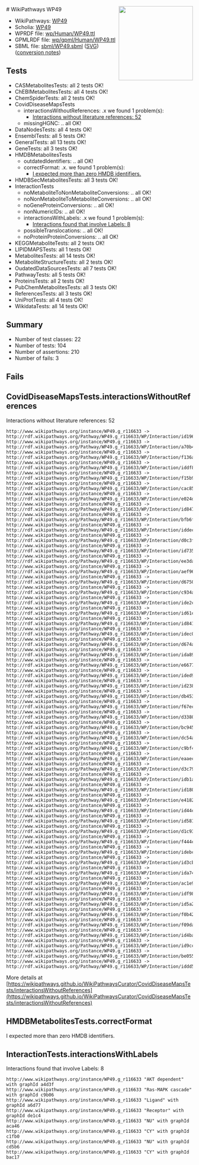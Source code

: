 <img style="float: right; width: 200px" src="../logo.png" />
# WikiPathways WP49

* WikiPathways: [WP49](https://identifiers.org/wikipathways:WP49)
* Scholia: [WP49](https://scholia.toolforge.org/wikipathways/WP49)
* WPRDF file: [wp/Human/WP49.ttl](../wp/Human/WP49.ttl)
* GPMLRDF file: [wp/gpml/Human/WP49.ttl](../wp/gpml/Human/WP49.ttl)
* SBML file: [sbml/WP49.sbml](../sbml/WP49.sbml) ([SVG](../sbml/WP49.svg)) ([conversion notes](../sbml/WP49.txt))

## Tests
* CASMetabolitesTests: all 2 tests OK!
* ChEBIMetabolitesTests: all 4 tests OK!
* ChemSpiderTests: all 2 tests OK!
* CovidDiseaseMapsTests
    * interactionsWithoutReferences: .x we found 1 problem(s):
        * [Interactions without literature references: 52](#9701cd5f)
    * missingHGNC: .. all OK!
* DataNodesTests: all 4 tests OK!
* EnsemblTests: all 5 tests OK!
* GeneralTests: all 13 tests OK!
* GeneTests: all 3 tests OK!
* HMDBMetabolitesTests
    * outdatedIdentifiers: .. all OK!
    * correctFormat: .x. we found 1 problem(s):
        * [I expected more than zero HMDB identifiers.](#ad154c1e)
* HMDBSecMetabolitesTests: all 3 tests OK!
* InteractionTests
    * noMetaboliteToNonMetaboliteConversions: .. all OK!
    * noNonMetaboliteToMetaboliteConversions: .. all OK!
    * noGeneProteinConversions: .. all OK!
    * nonNumericIDs: .. all OK!
    * interactionsWithLabels: .x we found 1 problem(s):
        * [Interactions found that involve Labels: 8](#630d267f)
    * possibleTranslocations: .. all OK!
    * noProteinProteinConversions: .. all OK!
* KEGGMetaboliteTests: all 2 tests OK!
* LIPIDMAPSTests: all 1 tests OK!
* MetabolitesTests: all 14 tests OK!
* MetaboliteStructureTests: all 2 tests OK!
* OudatedDataSourcesTests: all 7 tests OK!
* PathwayTests: all 5 tests OK!
* ProteinsTests: all 2 tests OK!
* PubChemMetabolitesTests: all 3 tests OK!
* ReferencesTests: all 3 tests OK!
* UniProtTests: all 4 tests OK!
* WikidataTests: all 14 tests OK!


## Summary

* Number of test classes: 22
* Number of tests: 104
* Number of assertions: 210
* Number of fails: 3

## Fails

<a name="9701cd5f" />

## CovidDiseaseMapsTests.interactionsWithoutReferences

Interactions without literature references: 52
```
http://www.wikipathways.org/instance/WP49.g_r116633 -> http://rdf.wikipathways.org/Pathway/WP49.g_r116633/WP/Interaction/id1964598e
http://www.wikipathways.org/instance/WP49.g_r116633 -> http://rdf.wikipathways.org/Pathway/WP49.g_r116633/WP/Interaction/a70b4
http://www.wikipathways.org/instance/WP49.g_r116633 -> http://rdf.wikipathways.org/Pathway/WP49.g_r116633/WP/Interaction/f136a
http://www.wikipathways.org/instance/WP49.g_r116633 -> http://rdf.wikipathways.org/Pathway/WP49.g_r116633/WP/Interaction/iddf84f3ec
http://www.wikipathways.org/instance/WP49.g_r116633 -> http://rdf.wikipathways.org/Pathway/WP49.g_r116633/WP/Interaction/f15b9
http://www.wikipathways.org/instance/WP49.g_r116633 -> http://rdf.wikipathways.org/Pathway/WP49.g_r116633/WP/Interaction/cac85
http://www.wikipathways.org/instance/WP49.g_r116633 -> http://rdf.wikipathways.org/Pathway/WP49.g_r116633/WP/Interaction/e024d
http://www.wikipathways.org/instance/WP49.g_r116633 -> http://rdf.wikipathways.org/Pathway/WP49.g_r116633/WP/Interaction/id8479fb80
http://www.wikipathways.org/instance/WP49.g_r116633 -> http://rdf.wikipathways.org/Pathway/WP49.g_r116633/WP/Interaction/bfb6f
http://www.wikipathways.org/instance/WP49.g_r116633 -> http://rdf.wikipathways.org/Pathway/WP49.g_r116633/WP/Interaction/iddec19ec5
http://www.wikipathways.org/instance/WP49.g_r116633 -> http://rdf.wikipathways.org/Pathway/WP49.g_r116633/WP/Interaction/d0c3f
http://www.wikipathways.org/instance/WP49.g_r116633 -> http://rdf.wikipathways.org/Pathway/WP49.g_r116633/WP/Interaction/id735c7f8d
http://www.wikipathways.org/instance/WP49.g_r116633 -> http://rdf.wikipathways.org/Pathway/WP49.g_r116633/WP/Interaction/ee3da
http://www.wikipathways.org/instance/WP49.g_r116633 -> http://rdf.wikipathways.org/Pathway/WP49.g_r116633/WP/Interaction/aef96
http://www.wikipathways.org/instance/WP49.g_r116633 -> http://rdf.wikipathways.org/Pathway/WP49.g_r116633/WP/Interaction/d6750
http://www.wikipathways.org/instance/WP49.g_r116633 -> http://rdf.wikipathways.org/Pathway/WP49.g_r116633/WP/Interaction/c934a
http://www.wikipathways.org/instance/WP49.g_r116633 -> http://rdf.wikipathways.org/Pathway/WP49.g_r116633/WP/Interaction/ide2cc140e
http://www.wikipathways.org/instance/WP49.g_r116633 -> http://rdf.wikipathways.org/Pathway/WP49.g_r116633/WP/Interaction/id61cd4a86
http://www.wikipathways.org/instance/WP49.g_r116633 -> http://rdf.wikipathways.org/Pathway/WP49.g_r116633/WP/Interaction/id8418aa54
http://www.wikipathways.org/instance/WP49.g_r116633 -> http://rdf.wikipathways.org/Pathway/WP49.g_r116633/WP/Interaction/idec0d7cd6
http://www.wikipathways.org/instance/WP49.g_r116633 -> http://rdf.wikipathways.org/Pathway/WP49.g_r116633/WP/Interaction/d674a
http://www.wikipathways.org/instance/WP49.g_r116633 -> http://rdf.wikipathways.org/Pathway/WP49.g_r116633/WP/Interaction/ida89a0e6c
http://www.wikipathways.org/instance/WP49.g_r116633 -> http://rdf.wikipathways.org/Pathway/WP49.g_r116633/WP/Interaction/e6677
http://www.wikipathways.org/instance/WP49.g_r116633 -> http://rdf.wikipathways.org/Pathway/WP49.g_r116633/WP/Interaction/ided95e4e7
http://www.wikipathways.org/instance/WP49.g_r116633 -> http://rdf.wikipathways.org/Pathway/WP49.g_r116633/WP/Interaction/id2384193f
http://www.wikipathways.org/instance/WP49.g_r116633 -> http://rdf.wikipathways.org/Pathway/WP49.g_r116633/WP/Interaction/db453
http://www.wikipathways.org/instance/WP49.g_r116633 -> http://rdf.wikipathways.org/Pathway/WP49.g_r116633/WP/Interaction/f67ec
http://www.wikipathways.org/instance/WP49.g_r116633 -> http://rdf.wikipathways.org/Pathway/WP49.g_r116633/WP/Interaction/d3380
http://www.wikipathways.org/instance/WP49.g_r116633 -> http://rdf.wikipathways.org/Pathway/WP49.g_r116633/WP/Interaction/bc945
http://www.wikipathways.org/instance/WP49.g_r116633 -> http://rdf.wikipathways.org/Pathway/WP49.g_r116633/WP/Interaction/dc54a
http://www.wikipathways.org/instance/WP49.g_r116633 -> http://rdf.wikipathways.org/Pathway/WP49.g_r116633/WP/Interaction/c9bf4
http://www.wikipathways.org/instance/WP49.g_r116633 -> http://rdf.wikipathways.org/Pathway/WP49.g_r116633/WP/Interaction/eaaec
http://www.wikipathways.org/instance/WP49.g_r116633 -> http://rdf.wikipathways.org/Pathway/WP49.g_r116633/WP/Interaction/d3c79
http://www.wikipathways.org/instance/WP49.g_r116633 -> http://rdf.wikipathways.org/Pathway/WP49.g_r116633/WP/Interaction/idb1a53943
http://www.wikipathways.org/instance/WP49.g_r116633 -> http://rdf.wikipathways.org/Pathway/WP49.g_r116633/WP/Interaction/id1809e117
http://www.wikipathways.org/instance/WP49.g_r116633 -> http://rdf.wikipathways.org/Pathway/WP49.g_r116633/WP/Interaction/e4182
http://www.wikipathways.org/instance/WP49.g_r116633 -> http://rdf.wikipathways.org/Pathway/WP49.g_r116633/WP/Interaction/id44c43aea
http://www.wikipathways.org/instance/WP49.g_r116633 -> http://rdf.wikipathways.org/Pathway/WP49.g_r116633/WP/Interaction/id581c95af
http://www.wikipathways.org/instance/WP49.g_r116633 -> http://rdf.wikipathways.org/Pathway/WP49.g_r116633/WP/Interaction/d1c93
http://www.wikipathways.org/instance/WP49.g_r116633 -> http://rdf.wikipathways.org/Pathway/WP49.g_r116633/WP/Interaction/f444c
http://www.wikipathways.org/instance/WP49.g_r116633 -> http://rdf.wikipathways.org/Pathway/WP49.g_r116633/WP/Interaction/idebc0dc7a
http://www.wikipathways.org/instance/WP49.g_r116633 -> http://rdf.wikipathways.org/Pathway/WP49.g_r116633/WP/Interaction/id3cb6d1c3
http://www.wikipathways.org/instance/WP49.g_r116633 -> http://rdf.wikipathways.org/Pathway/WP49.g_r116633/WP/Interaction/ida74b0d85
http://www.wikipathways.org/instance/WP49.g_r116633 -> http://rdf.wikipathways.org/Pathway/WP49.g_r116633/WP/Interaction/ac1e9
http://www.wikipathways.org/instance/WP49.g_r116633 -> http://rdf.wikipathways.org/Pathway/WP49.g_r116633/WP/Interaction/idf98292a8
http://www.wikipathways.org/instance/WP49.g_r116633 -> http://rdf.wikipathways.org/Pathway/WP49.g_r116633/WP/Interaction/id5a2daea5
http://www.wikipathways.org/instance/WP49.g_r116633 -> http://rdf.wikipathways.org/Pathway/WP49.g_r116633/WP/Interaction/f0b42
http://www.wikipathways.org/instance/WP49.g_r116633 -> http://rdf.wikipathways.org/Pathway/WP49.g_r116633/WP/Interaction/f09da
http://www.wikipathways.org/instance/WP49.g_r116633 -> http://rdf.wikipathways.org/Pathway/WP49.g_r116633/WP/Interaction/id4ba0d641
http://www.wikipathways.org/instance/WP49.g_r116633 -> http://rdf.wikipathways.org/Pathway/WP49.g_r116633/WP/Interaction/id9ccde7dc
http://www.wikipathways.org/instance/WP49.g_r116633 -> http://rdf.wikipathways.org/Pathway/WP49.g_r116633/WP/Interaction/be055
http://www.wikipathways.org/instance/WP49.g_r116633 -> http://rdf.wikipathways.org/Pathway/WP49.g_r116633/WP/Interaction/iddd53b4c1
```

More details at [https://wikipathways.github.io/WikiPathwaysCurator/CovidDiseaseMapsTests/interactionsWithoutReferences](https://wikipathways.github.io/WikiPathwaysCurator/CovidDiseaseMapsTests/interactionsWithoutReferences)

<a name="ad154c1e" />

## HMDBMetabolitesTests.correctFormat

I expected more than zero HMDB identifiers.
<a name="630d267f" />

## InteractionTests.interactionsWithLabels

Interactions found that involve Labels: 8
```
http://www.wikipathways.org/instance/WP49.g_r116633 "AKT dependent" with graphId a4d3f
http://www.wikipathways.org/instance/WP49.g_r116633 "Ras-MAPK cascade" with graphId c9b06
http://www.wikipathways.org/instance/WP49.g_r116633 "Ligand" with graphId a6d77
http://www.wikipathways.org/instance/WP49.g_r116633 "Receptor" with graphId de1c4
http://www.wikipathways.org/instance/WP49.g_r116633 "NU" with graphId aca46
http://www.wikipathways.org/instance/WP49.g_r116633 "CY" with graphId c1fb0
http://www.wikipathways.org/instance/WP49.g_r116633 "NU" with graphId cd5b6
http://www.wikipathways.org/instance/WP49.g_r116633 "CY" with graphId bac17
```

